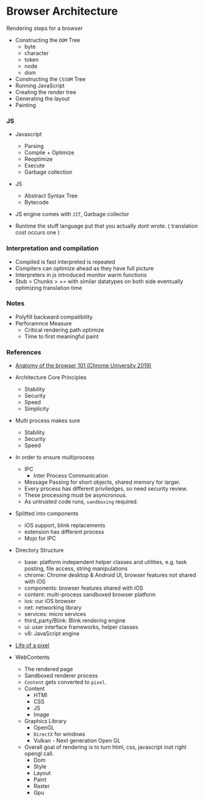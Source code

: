 # Browser Architecture

Rendering steps for a browser
- Constructing the `DOM` Tree
    - byte
    - character
    - token
    - node
    - dom
- Constructing the `CSSOM` Tree
- Running JavaScript
- Creating the render tree
- Generating the layout
- Painting

### JS
- Javascript
    - Parsing
    - Compile + Optimize
    - Reoptimize
    - Execute
    - Garbage collection
- JS 
    - Abstract Syntax Tree
    - Bytecode

- JS engine comes with `JIT`, Garbage collector
- Runtime the stuff language put that you actually dont wrote. ( translation cost occurs one )

### Interpretation and compilation
- Compiled is fast interpreted is repeated
- Compilers can optimize ahead as they have full picture
- Interpreters in js introduced monitor warm functions
- Stub > Chunks > += with similar datatypes on both side
eventually optimizing translation time

### Notes
- Polyfill backward compatibility
- Perforamnce Measure
    - Critical rendering path optimize
    - Time to first meaningful paint

### References
- [Anatomy of the browser 101 (Chrome University 2019)](https://www.youtube.com/watch?v=PzzNuCk-e0Y&list=RDCMUCnUYZLuoy1rq1aVMwx4aTzw&start_radio=1&ab_channel=GoogleChromeDevelopers)

- Architecture Core Principles
    - Stability
    - Security
    - Speed
    - Simplicity

- Multi process makes sure
    - Stability
    - Security
    - Speed
    
- In order to ensure multiprocess
    - IPC 
        - Inter Process Communication
    - Message Passing for short objects, shared memory for larger.
    - Every process has different priviledges, so need security review.
    - These processing must be asyncronous.
    - As untrusted code runs, `sandboxing` required.

- Splitted into components
    - iOS support, blink replacements
    - extension has different process
    - Mojo for IPC 

- Directory Structure
    - base: platform independent helper classes and utilities, e.g. task posting, file access, string manipulations
    - chrome: Chrome desktop & Android Ul, browser features not shared with iOS
    - components: browser features shared with iOS
    - content: multi-process sandboxed browser platform
    - ios: our iOS browser
    - net: networking library
    - services: micro services
    - third_party/Blink: Blink rendering engine
    - ui: user interface frameworks, helper classes
    - v8: JavaScript engine

- [Life of a pixel](https://www.youtube.com/watch?v=m-J-tbAlFic&ab_channel=GoogleChromeDevelopers)

- WebContents
    - The rendered page
    - Sandboxed renderer process
    - `Content` gets converted to `pixel`.
    - Content
        - HTMl
        - CSS
        - JS
        - Image
    - Graphics Library
        - OpenGL
        - `DirectX` for windows
        - Vulkan - Next generation Open GL
    - Overall goal of rendering is to turn html, css, javascript inot right opengl call.
        - Dom
        - Style
        - Layout
        - Paint
        - Raster
        - Gpu
